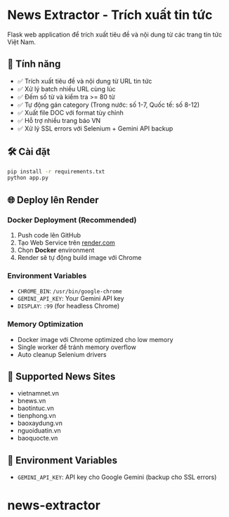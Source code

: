 # News Extractor - Trích xuất tin tức

Flask web application để trích xuất tiêu đề và nội dung từ các trang tin tức Việt Nam.

## 🚀 Tính năng

- ✅ Trích xuất tiêu đề và nội dung từ URL tin tức
- ✅ Xử lý batch nhiều URL cùng lúc
- ✅ Đếm số từ và kiểm tra >= 80 từ
- ✅ Tự động gán category (Trong nước: số 1-7, Quốc tế: số 8-12)
- ✅ Xuất file DOC với format tùy chỉnh
- ✅ Hỗ trợ nhiều trang báo VN
- ✅ Xử lý SSL errors với Selenium + Gemini API backup

## 🛠️ Cài đặt

```bash
pip install -r requirements.txt
python app.py
```

## 🌐 Deploy lên Render

### Docker Deployment (Recommended)
1. Push code lên GitHub
2. Tạo Web Service trên [render.com](https://render.com)
3. Chọn **Docker** environment
4. Render sẽ tự động build image với Chrome

### Environment Variables
- `CHROME_BIN`: `/usr/bin/google-chrome`
- `GEMINI_API_KEY`: Your Gemini API key
- `DISPLAY`: `:99` (for headless Chrome)

### Memory Optimization
- Docker image với Chrome optimized cho low memory
- Single worker để tránh memory overflow
- Auto cleanup Selenium drivers

## 📝 Supported News Sites

- vietnamnet.vn
- bnews.vn  
- baotintuc.vn
- tienphong.vn
- baoxaydung.vn
- nguoiduatin.vn
- baoquocte.vn

## 🔑 Environment Variables

- `GEMINI_API_KEY`: API key cho Google Gemini (backup cho SSL errors)
# news-extractor
